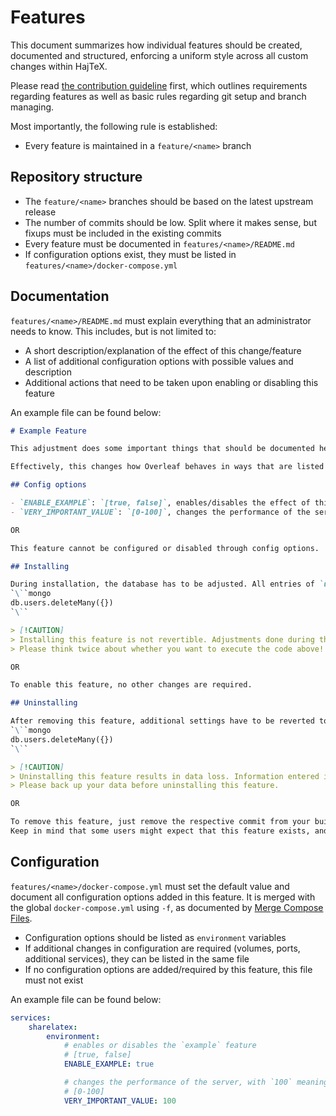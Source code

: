 # Features

This document summarizes how individual features should be created, documented and structured, enforcing a uniform style across all custom changes within HajTeX.

Please read [the contribution guideline](../CONTRIBUTING.md) first, which outlines requirements regarding features as well as basic rules regarding git setup and branch managing.

Most importantly, the following rule is established:
- Every feature is maintained in a `feature/<name>` branch

## Repository structure

- The `feature/<name>` branches should be based on the latest upstream release
- The number of commits should be low. Split where it makes sense, but fixups must be included in the existing commits
- Every feature must be documented in `features/<name>/README.md`
- If configuration options exist, they must be listed in `features/<name>/docker-compose.yml`

## Documentation

`features/<name>/README.md` must explain everything that an administrator needs to know. This includes, but is not limited to:
- A short description/explanation of the effect of this change/feature
- A list of additional configuration options with possible values and description
- Additional actions that need to be taken upon enabling or disabling this feature

An example file can be found below:
```md
# Example Feature

This adjustment does some important things that should be documented here.

Effectively, this changes how Overleaf behaves in ways that are listed in this document.

## Config options

- `ENABLE_EXAMPLE`: `[true, false]`, enables/disables the effect of this feature
- `VERY_IMPORTANT_VALUE`: `[0-100]`, changes the performance of the server, with `100` meaning "fast" and `0` meaning "slow"

OR

This feature cannot be configured or disabled through config options.

## Installing

During installation, the database has to be adjusted. All entries of `users` need to be deleted. This can be done with the following Mongo query:
`\``mongo
db.users.deleteMany({})
`\``

> [!CAUTION]
> Installing this feature is not revertible. Adjustments done during the installation process or while the feature is running effectively corrupt the database.
> Please think twice about whether you want to execute the code above!

OR

To enable this feature, no other changes are required.

## Uninstalling

After removing this feature, additional settings have to be reverted to allow Overleaf to work as before. This can be done with the following Mongo query:
`\``mongo
db.users.deleteMany({})
`\``

> [!CAUTION]
> Uninstalling this feature results in data loss. Information entered in the additional interfaces that this feature provides will be lost, even when re-installing this feature at a later point.
> Please back up your data before uninstalling this feature.

OR

To remove this feature, just remove the respective commit from your build. No changes on the database or related code are required.
Keep in mind that some users might expect that this feature exists, and will complain upon removal.
```

## Configuration

`features/<name>/docker-compose.yml` must set the default value and document all configuration options added in this feature. It is merged with the global `docker-compose.yml` using `-f`, as documented by [Merge Compose Files](https://docs.docker.com/compose/how-tos/multiple-compose-files/merge/).
- Configuration options should be listed as `environment` variables
- If additional changes in configuration are required (volumes, ports, additional services), they can be listed in the same file
- If no configuration options are added/required by this feature, this file must not exist

An example file can be found below:
```yml
services:
    sharelatex:
        environment:
            # enables or disables the `example` feature
            # [true, false]
            ENABLE_EXAMPLE: true

            # changes the performance of the server, with `100` meaning "fast" and `0` meaning "slow"
            # [0-100]
            VERY_IMPORTANT_VALUE: 100
```
